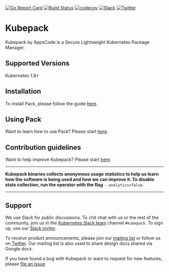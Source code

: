 [![Go Report Card](https://goreportcard.com/badge/github.com/kubepack/pack)](https://goreportcard.com/report/github.com/kubepack/pack)
[![Build Status](https://travis-ci.org/kubepack/pack.svg?branch=master)](https://travis-ci.org/kubepack/pack)
[![codecov](https://codecov.io/gh/kubepack/pack/branch/master/graph/badge.svg)](https://codecov.io/gh/kubepack/pack)
[![Slack](http://slack.kubernetes.io/badge.svg)](http://slack.kubernetes.io)
[![Twitter](https://img.shields.io/twitter/follow/kubepack.svg?style=social&logo=twitter&label=Follow)](https://twitter.com/intent/follow?screen_name=kubepack)

# Kubepack
Kubepack by AppsCode is a  Secure Lightweight Kubernetes Package Manager.

## Supported Versions
Kubernetes 1.8+

## Installation
To install Pack, please follow the guide [here](/docs/setup/install.md).

## Using Pack
Want to learn how to use Pack? Please start [here](/docs/guides/README.md).

## Contribution guidelines
Want to help improve Kubepack? Please start [here](/docs/CONTRIBUTING.md).

---

**Kubepack binaries collects anonymous usage statistics to help us learn how the software is being used and how we can improve it.
To disable stats collection, run the operator with the flag** `--analytics=false`.

---

## Support
We use Slack for public discussions. To chit chat with us or the rest of the community, join us in the [Kubernetes Slack team](https://kubernetes.slack.com/messages/C8DS3KKV3/) channel `#kubepack`. To sign up, use our [Slack inviter](http://slack.kubernetes.io/).

To receive product announcements, please join our [mailing list](https://groups.google.com/forum/#!forum/kubepack) or follow us on [Twitter](https://twitter.com/Kubepack). Our mailing list is also used to share design docs shared via Google docs.

If you have found a bug with Kubepack or want to request for new features, please [file an issue](https://github.com/kubepack/pack/issues/new).
